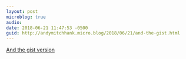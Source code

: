 ```yaml
---
layout: post
microblog: true
audio: 
date: 2018-06-21 11:47:53 -0500
guid: http://andymitchhank.micro.blog/2018/06/21/and-the-gist.html
---
```

[And the gist version](https://gist.github.com/andymitchhank/ff6f501eecf142e6b611e17e253d346b)

